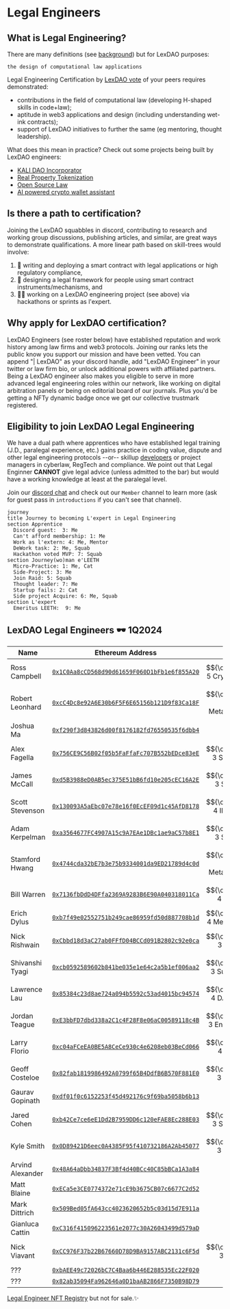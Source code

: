 # Legal Engineers

## What is Legal Engineering?

There are many definitions (see [background](https://www.legalbusinessworld.com/post/2020/02/17/an-essay-on-legal-engineering-from-confusion-to-clarity)) but for LexDAO purposes: 

`the design of computational law applications`

Legal Engineering Certification by [LexDAO vote](https://gnosis-safe.io/app/#/safes/0x5B620676E28693fC14876b035b08CbB1B657dF38/transactions) of your peers requires demonstrated: 
- contributions in the field of computational law (developing H-shaped skills in code+law);
- aptitude in web3 applications and design (including understanding wet-ink contracts);
- support of LexDAO initiatives to further the same (eg mentoring, thought leadership).

What does this mean in practice? Check out some projects being built by LexDAO engineers:
- [KALI DAO Incorporator](https://app.kalidao.xyz/)
- [Real Property Tokenization](https://lexdao.substack.com/p/when-daos-get-real-managing-real?s=r)
- [Open Source Law](https://github.com/ErichDylus/Open-Source-Law)
- [AI powered crypto wallet assistant](https://nani.ooo/)

## Is there a path to certification?

Joining the LexDAO squabbles in discord, contributing to research and working group discussions, publishing articles, and similar, are great ways to demonstrate qualifications. A more linear path based on skill-trees would involve: 
1. 🧙 writing and deploying a smart contract with legal applications or high regulatory compliance,
2. 🏹 designing a legal framework for people using smart contract instruments/mechanisms, and 
3. 🏴‍☠️ working on a LexDAO engineering project (see above) via hackathons or sprints as l'expert.

## Why apply for LexDAO certification?

LexDAO Engineers (see roster below) have established reputation and work history among law firms and web3 protocols. Joining our ranks lets the public know you support our mission and have been vetted. You can append "| LexDAO" as your discord handle, add "LexDAO Engineer" in your twitter or law firm bio, or unlock additional powers with affiliated partners. Being a LexDAO engineer also makes you eligible to serve in more advanced legal engineering roles within our network, like working on digital arbitration panels or being on editorial board of our journals. Plus you'd be getting a NFTy dynamic badge once we get our collective trustmark registered.

## Eligibility to join LexDAO Legal Engineering

We have a dual path where apprentices who have established legal training (J.D., paralegal experience, etc.) gains practice in coding value, dispute and other legal engineering protocols --or-- skillup [developers](https://www.lexology.com/library/detail.aspx?g=f8d9bb92-3779-4bc2-9f1b-7354d416acb1) or project managers in cyberlaw, RegTech and compliance. We point out that Legal Enginner **CANNOT** give legal advice (unless admitted to the bar) but would have a working knowledge at least at the paralegal level.

Join our [discord chat](https://discord.com/invite/M4jxXmk) and check out our `Member` channel to learn more (ask for guest pass in `introductions` if you can't see that channel).

```mermaid
journey
title Journey to becoming L'expert in Legal Engineering
section Apprentice
  Discord guest:  3: Me
  Can't afford membership: 1: Me
  Work as l'extern: 4: Me, Mentor
  DeWork task: 2: Me, Squab
  Hackathon voted MVP: 7: Squab
section Journey(wo)man e'LEETH
  Micro-Practice: 1: Me, Cat
  Side-Project: 3: Me
  Join Raid: 5: Squab
  Thought leader: 7: Me
  Startup fails: 2: Cat
  Side project Acquire: 6: Me, Squab
section L'expert
  Emeritus LEETH:  9: Me
```

## LexDAO Legal Engineers 🕶️ 1Q2024

| Name | Ethereum Address | Notes |
|----------|:-------------:|:-----:|
| Ross Campbell | [`0x1C0Aa8cCD568d90d61659F060D1bFb1e6f855A20`](https://etherscan.io/address/0x1c0aa8ccd568d90d61659f060d1bfb1e6f855a20) | $${\color{white}Lvl 5 Cryptowizard}$$ |
| Robert Leonhard | [`0xcC4Dc8e92A6E30b6F5F6E65156b121D9f83Ca18F`](https://etherscan.io/address/0xcc4dc8e92a6e30b6f5f6e65156b121d9f83ca18f) |$${\color{white}Lvl 4 MetaMagician}$$ |
| Joshua Ma | [`0xf290f3d843826d00f8176182fd76550535f6dbb4`](https://etherscan.io/address/0xf290f3d843826d00f8176182fd76550535f6dbb4) | 
| Alex Fagella | [`0x756CE9C56B02f05b5FaFfaFc707B552bEDce83eE`](https://etherscan.io/address/0x756ce9c56b02f05b5faffafc707b552bedce83ee) | $${\color{white}Lvl 3 Sourceror}$$ |
| James McCall | [`0xd5B3988eD0AB5ec375E51bB6fd10e205cEC16A2E`](https://etherscan.io/address/0xd5B3988eD0AB5ec375E51bB6fd10e205cEC16A2E) | $${\color{white}Lvl 3 Serjeant}$$ |
| Scott Stevenson | [`0x130093A5aEbc07e78e16f0EcEF09d1c45AfD8178`](https://etherscan.io/address/0x130093A5aEbc07e78e16f0EcEF09d1c45AfD8178) | $${\color{white}Lvl 4 Illusionist}$$ |
| Adam Kerpelman | [`0xa3564677FC4907A15c9A7EAe1DBc1ae9aC57b8E1`](https://etherscan.io/address/0xa3564677FC4907A15c9A7EAe1DBc1ae9aC57b8E1) | $${\color{white}Lvl 3 Serjeant}$$ |
| Stamford Hwang | [`0x4744cda32bE7b3e75b9334001da9ED21789d4c0d`](https://etherscan.io/address/0x4744cda32bE7b3e75b9334001da9ED21789d4c0d) | $${\color{white}Lvl 4 MetaMagician}$$ |
| Bill Warren | [`0x7136fbDdD4DFfa2369A9283B6E90A040318011Ca`](https://etherscan.io/address/0x7136fbDdD4DFfa2369A9283B6E90A040318011Ca) | $${\color{white}Lvl 4 Evoker}$$ |
| Erich Dylus | [`0xb7f49e02552751b249cae86959fd50d887708b1d`](https://etherscan.io/address/0xb7f49e02552751b249cae86959fd50d887708b1d) | $${\color{white}Lvl 4 Metamagician$$ |
| Nick Rishwain | [`0xCbbd18d3aC27ab0FFfD04BCCd091B2802c92e0ca`](https://etherscan.io/address/0xCbbd18d3aC27ab0FFfD04BCCd091B2802c92e0ca) | $${\color{white}Lvl 3 Herald}$$ |
| Shivanshi Tyagi | [`0xcb0592589602b841be035e1e64c2a5b1ef006aa2`](https://etherscan.io/address/0xcb0592589602b841be035e1e64c2a5b1ef006aa2) | $${\color{white}Lvl 3 Summoner}$$ |
| Lawrence Lau | [`0x85384c23d8ae724a094b5592c53ad4015bc94574`](https://etherscan.io/address/0x85384c23d8ae724a094b5592c53ad4015bc94574) | $${\color{white}Lvl 4 DAOsigner}$$ |
| Jordan Teague | [`0xE3bbFD7dbd338a2C1c4F28F8e06aC00589118c4B`](https://etherscan.io/address/0xE3bbFD7dbd338a2C1c4F28F8e06aC00589118c4B) | $${\color{white}Lvl 3 Enchantress}$$ |
| Larry Florio | [`0xc04aFCeEA0BE5A8CeCe930c4e6208eb03BeCd066`](https://etherscan.io/address/0xc04aFCeEA0BE5A8CeCe930c4e6208eb03BeCd066) | $${\color{white}Lvl 4 Sniper}$$ |
| Geoff Costeloe | [`0x82fab1819986492A0799f65B4DdfB6B570F881E0`](https://etherscan.io/address/0x82fab1819986492A0799f65B4DdfB6B570F881E0) | $${\color{white}Lvl 3 Slinger}$$ |
| Gaurav Gopinath | [`0xdf01f0c6152253f45d492176c9f69ba5058b6b13`](https://etherscan.io/address/0xdf01f0c6152253f45d492176c9f69ba5058b6b13) | 
| Jared Cohen | [`0xb42Ce7ce6eE1Dd2B7959DD6c120eFAE8Ec288E03`](https://etherscan.io/address/0xb42Ce7ce6eE1Dd2B7959DD6c120eFAE8Ec288E03) | $${\color{white}Lvl 3 Sourceror}$$ |
| Kyle Smith | [`0x0D89421D6eec0A4385F95f410732186A2Ab45077`](https://etherscan.io/address/0x0D89421D6eec0A4385F95f410732186A2Ab45077) | $${\color{white}Lvl 3 Slinger}$$ |
| Arvind Alexander | [`0x48A64aDbb34837F3Bf4d40BCc40C85bBCa1A3a84`](https://etherscan.io/address/0x48A64aDbb34837F3Bf4d40BCc40C85bBCa1A3a84) | 
| Matt Blaine | [`0xECa5e3CE0774372e71cE9b3675CB07c6677C2d52`](https://etherscan.io/address/0xECa5e3CE0774372e71cE9b3675CB07c6677C2d52) | 
| Mark Dittrich | [`0x509Bed05fA643cc4023620652b5c03d15d7E911a`](https://etherscan.io/address/0x509Bed05fA643cc4023620652b5c03d15d7E911a) | 
| Gianluca Cattin | [`0xC316f415096223561e2077c30A26043499d579aD`](https://etherscan.io/address/0xC316f415096223561e2077c30A26043499d579aD) | 
| Nick Viavant | [`0xCC976F37b22B67660D78D9BA9157ABC2131c6F5d`](https://etherscan.io/address/0xCC976F37b22B67660D78D9BA9157ABC2131c6F5d) | $${\color{white}Lvl 3 Mage}$$ |
| ??? | [`0xbAEE49c72026bC7C4Baa6b446E288535Ec22F020`](https://etherscan.io/address/0xbAEE49c72026bC7C4Baa6b446E288535Ec22F020) |
| ??? | [`0x82ab35094Fa962646a0D1baAB2866F7350B98D79`](https://etherscan.io/address/0x82ab35094Fa962646a0D1baAB2866F7350B98D79) |

[Legal Engineer NFT Registry](https://opensea.io/collection/lexdao-engineering) but not for sale.✨
